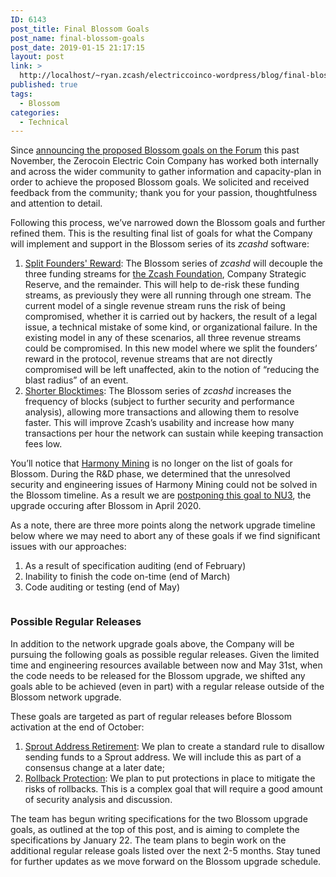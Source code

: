 ```yaml
---
ID: 6143
post_title: Final Blossom Goals
post_name: final-blossom-goals
post_date: 2019-01-15 21:17:15
layout: post
link: >
  http://localhost/~ryan.zcash/electriccoinco-wordpress/blog/final-blossom-goals/
published: true
tags:
  - Blossom
categories:
  - Technical
---
```

<!-- wp:paragraph -->
<p>Since <a href="https://forum.zcashcommunity.com/t/announcing-zcash-blossom-and-proposed-feature-goals/31891">announcing the proposed Blossom goals on the Forum</a> this past November, the Zerocoin Electric Coin Company has worked both internally and across the wider community to gather information and capacity-plan in order to achieve the proposed Blossom goals. We solicited and received feedback from the community; thank you for your passion, thoughtfulness and attention to detail.<br /></p>
<!-- /wp:paragraph -->
<!-- wp:paragraph -->
<p>Following this process, we’ve narrowed down the Blossom goals and further refined them. This is the resulting final list of goals for what the Company will implement and support in the Blossom series of its <em>zcashd</em> software:</p>
<!-- /wp:paragraph -->
<!-- wp:list {"ordered":true} -->
<ol><li><a href="https://github.com/zcash/zcash/issues/3673">Split Founders' Reward</a>: The Blossom series of <em>zcashd</em> will decouple the three funding streams for <a href="https://z.cash.foundation/">the Zcash Foundation</a>, Company Strategic Reserve, and the remainder. This will help to de-risk these funding streams, as previously they were all running through one stream. The current model of a single revenue stream runs the risk of being compromised, whether it is carried out by hackers, the result of a legal issue, a technical mistake of some kind, or organizational failure. In the existing model in any of these scenarios, all three revenue streams could be compromised. In this new model where we split the founders’ reward in the protocol, revenue streams that are not directly compromised will be left unaffected, akin to the notion of “reducing the blast radius” of an event.</li><li><a href="https://github.com/zcash/zcash/issues/3690">Shorter Blocktimes</a>: The Blossom series of <em>zcashd</em> increases the frequency of blocks (subject to further security and performance analysis), allowing more transactions and allowing them to resolve faster. This will improve Zcash’s usability and increase how many transactions per hour the network can sustain while keeping transaction fees low.</li></ol>
<!-- /wp:list -->
<!-- wp:paragraph -->
<p>You’ll notice that <a href="https://github.com/zcash/zcash/issues/3672">Harmony Mining</a> is no longer on the list of goals for Blossom. During the R&amp;D phase, we determined that the unresolved security and engineering issues of Harmony Mining could not be solved in the Blossom timeline. As a result we are <a href="https://github.com/zcash/zcash/issues/3672#issuecomment-453891932">postponing this goal to NU3</a>, the upgrade occuring after Blossom in April 2020.<br /></p>
<!-- /wp:paragraph -->
<!-- wp:paragraph -->
<p>As a note, there are three more points along the network upgrade timeline below where we may need to abort any of these goals if we find significant issues with our approaches: </p>
<!-- /wp:paragraph -->
<!-- wp:list {"ordered":true} -->
<ol><li>As a result of specification auditing (end of February) </li><li>Inability to finish the code on-time (end of March)</li><li>Code auditing or testing (end of May)</li></ol>
<!-- /wp:list -->
<!-- wp:image {"id":6148,"linkDestination":"media"} -->
<figure class="wp-block-image"><a href="https://dev-electriccoinco-wordpress.pantheonsite.io/wp-content/uploads/2019/01/zcash_network-upgrade_process_timeline.png" target="_blank" rel="noreferrer noopener"><img src="https://dev-electriccoinco-wordpress.pantheonsite.io/wp-content/uploads/2019/01/zcash_network-upgrade_process_timeline-1024x460.png" alt="" class="wp-image-6148"/></a></figure>
<!-- /wp:image -->
<!-- wp:heading {"level":3} -->
<h3>Possible Regular Releases</h3>
<!-- /wp:heading -->
<!-- wp:paragraph -->
<p>In addition to the network upgrade goals above, the Company will be pursuing the following goals as possible regular releases. Given the limited time and engineering resources available between now and May 31st, when the code needs to be released for the Blossom upgrade, we shifted any goals able to be achieved (even in part) with a regular release outside of the Blossom network upgrade.<br /></p>
<!-- /wp:paragraph -->
<!-- wp:paragraph -->
<p>These goals are targeted as part of regular releases before Blossom activation at the end of October:</p>
<!-- /wp:paragraph -->
<!-- wp:list {"ordered":true} -->
<ol><li><a href="https://github.com/zcash/zcash/issues/3677">Sprout Address Retirement</a>: We plan to create a standard rule to disallow sending funds to a Sprout address. We will include this as part of a consensus change at a later date;</li><li><a href="https://github.com/zcash/zcash/issues/3678">Rollback Protection</a>: We plan to put protections in place to mitigate the risks of rollbacks. This is a complex goal that will require a good amount of security analysis and discussion.</li></ol>
<!-- /wp:list -->
<!-- wp:paragraph -->
<p>The team has begun writing specifications for the two Blossom upgrade goals, as outlined at the top of this post, and is aiming to complete the specifications by January 22. The team plans to begin work on the additional regular release goals listed over the next 2-5 months. Stay tuned for further updates as we move forward on the Blossom upgrade schedule.<br /></p>
<!-- /wp:paragraph -->